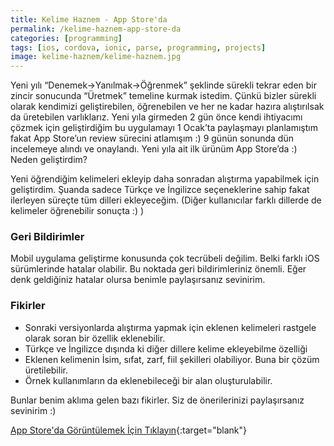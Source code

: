```yaml
---
title: Kelime Haznem - App Store'da
permalink: /kelime-haznem-app-store-da
categories: [programming]
tags: [ios, cordova, ionic, parse, programming, projects]
image: kelime-haznem/kelime-haznem.jpg
---
```


Yeni yılı “Denemek->Yanılmak->Öğrenmek” şeklinde sürekli tekrar eden bir zincir sonucunda “Üretmek” temeline kurmak istedim. Çünkü bizler sürekli olarak kendimizi geliştirebilen, öğrenebilen ve her ne kadar hazıra alıştırılsak da üretebilen varlıklarız. 
Yeni yıla girmeden 2 gün önce kendi ihtiyacımı çözmek için geliştirdiğim bu uygulamayı 1 Ocak’ta paylaşmayı planlamıştım fakat App Store’un review sürecini atlamışım :)
9 günün sonunda dün incelemeye alındı ve onaylandı. Yeni yıla ait ilk ürünüm App Store’da :)
Neden geliştirdim?

Yeni öğrendiğim kelimeleri ekleyip daha sonradan alıştırma yapabilmek için geliştirdim. Şuanda sadece Türkçe ve İngilizce seçeneklerine sahip fakat ilerleyen süreçte tüm dilleri ekleyeceğim. (Diğer kullanıcılar farklı dillerde de kelimeler öğrenebilir sonuçta :) )

### Geri Bildirimler

Mobil uygulama geliştirme konusunda çok tecrübeli değilim. Belki farklı iOS sürümlerinde hatalar olabilir. Bu noktada geri bildirimleriniz önemli. Eğer denk geldiğiniz hatalar olursa benimle paylaşırsanız sevinirim.

### Fikirler

- Sonraki versiyonlarda alıştırma yapmak için eklenen kelimeleri rastgele olarak soran bir özellik eklenebilir.
- Türkçe ve İngilizce dışında ki diğer dillere kelime ekleyebilme özelliği
- Eklenen kelimenin İsim, sıfat, zarf, fiil şekilleri olabiliyor. Buna bir çözüm üretilebilir.
- Örnek kullanımların da eklenebileceği bir alan oluşturulabilir.

Bunlar benim aklıma gelen bazı fikirler. Siz de önerilerinizi paylaşırsanız sevinirim :)

[App Store'da Görüntülemek İçin Tıklayın](https://itunes.apple.com/us/app/kelime-haznem/id1071553720?mt=8){:target="blank"}